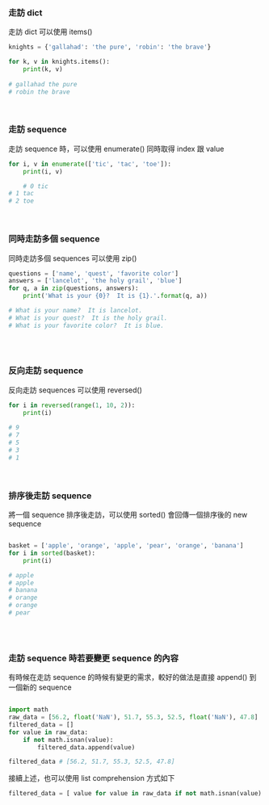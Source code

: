 
### 走訪 dict 

走訪 dict 可以使用 items()

```python
knights = {'gallahad': 'the pure', 'robin': 'the brave'}

for k, v in knights.items():
    print(k, v)
	
# gallahad the pure
# robin the brave
```
<br/>

### 走訪 sequence

走訪 sequence 時，可以使用 enumerate() 同時取得 index 跟 value

```python
for i, v in enumerate(['tic', 'tac', 'toe']):
    print(i, v)

	# 0 tic
# 1 tac
# 2 toe
```
<br/>

### 同時走訪多個 sequence

同時走訪多個 sequences 可以使用 zip()

```python
questions = ['name', 'quest', 'favorite color']
answers = ['lancelot', 'the holy grail', 'blue']
for q, a in zip(questions, answers):
    print('What is your {0}?  It is {1}.'.format(q, a))

# What is your name?  It is lancelot.
# What is your quest?  It is the holy grail.
# What is your favorite color?  It is blue.	
	
```
<br/>

### 反向走訪 sequence

反向走訪 sequences 可以使用 reversed()

```python
for i in reversed(range(1, 10, 2)):
    print(i)
	
# 9
# 7
# 5
# 3
# 1
```
<br/>

### 排序後走訪 sequence

將一個 sequence 排序後走訪，可以使用 sorted() 會回傳一個排序後的 new sequence

```python

basket = ['apple', 'orange', 'apple', 'pear', 'orange', 'banana']
for i in sorted(basket):
    print(i)

# apple
# apple
# banana
# orange
# orange
# pear
	
```
<br/>

### 走訪 sequence 時若要變更 sequence 的內容

有時候在走訪 sequence 的時候有變更的需求，較好的做法是直接 append() 到一個新的 sequence

```python

import math
raw_data = [56.2, float('NaN'), 51.7, 55.3, 52.5, float('NaN'), 47.8]
filtered_data = []
for value in raw_data:
    if not math.isnan(value):
        filtered_data.append(value)

filtered_data # [56.2, 51.7, 55.3, 52.5, 47.8]		
```

接續上述，也可以使用 list comprehension 方式如下

```python
filtered_data = [ value for value in raw_data if not math.isnan(value) ]
		
```
